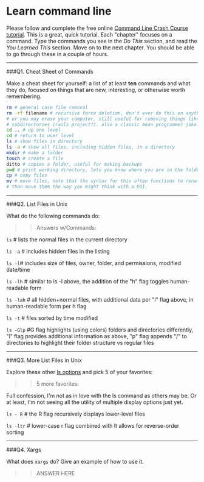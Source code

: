 # Learn command line

Please follow and complete the free online [Command Line Crash Course
tutorial](http://cli.learncodethehardway.org/book/). This is a great,
quick tutorial. Each "chapter" focuses on a command. Type the commands
you see in the _Do This_ section, and read the _You Learned This_
section. Move on to the next chapter. You should be able to go through
these in a couple of hours.

---

###Q1.  Cheat Sheet of Commands  

Make a cheat sheet for yourself: a list of at least **ten** commands and what they do, focused on things that are new, interesting, or otherwise worth remembering.

> > 

```bash
rm # general case file removal
rm -rf filename # recursive force deletion, don't ever do this on anything important or high level
# or you may erase your computer, still useful for removing things like directories with their own
# subdirectories (rails project?). also a classic mean programmer joke.
cd .. # up one level
cd # return to user level
ls # show files in directory
ls -a # show all files, including hidden files, in a directory
mkdir # make a folder
touch # create a file
ditto # copies a folder, useful for making backups
pwd # print working directory, lets you know where you are in the folder structure
cp # copy files
mv # move files, note that the syntax for this often functions to rename files rather 
# than move them the way you might think with a GUI. 
```

---

###Q2.  List Files in Unix   

What do the following commands do:  

> > Answers w/Commands:

`ls`  # lists the normal files in the current directory

`ls -a` # includes hidden files in the listing  

`ls -l`# includes size of files, owner, folder, and permissions, modified date/time

`ls -lh` # similar to ls -l above, the addition of the "h" flag toggles human-readable form

`ls -lah` # all hidden+normal files, with additional data per "l" flag above, in human-readable form per h flag

`ls -t` # files sorted by time modified

`ls -Glp` #G flag highlights (using colors) folders and directories differently, "l" flag provides additional information as above, "p" flag appends "/" to directories to highlight their folder structure vs regular files

---

###Q3.  More List Files in Unix  

Explore these other [ls options](http://www.techonthenet.com/unix/basic/ls.php) and pick 5 of your favorites:

> > 5 more favorites:

Full confession, I'm not as in love with the ls command as others may be. Or at least, I'm not seeing all the utility of multiple display options just yet. 

`ls - R` # the R flag recursively displays lower-level files

`ls -ltr` # lower-case r flag combined with lt allows for reverse-order sorting


---

###Q4.  Xargs   

What does `xargs` do? Give an example of how to use it.

>> ANSWER HERE

<!-- > > Many command line options have multiple flags that allow them to be used in different ways. For example, when I input

'ls --help' into the command line, I get the following response

```bash
ls: illegal option -- -
usage: ls [-ABCFGHLOPRSTUWabcdefghiklmnopqrstuwx1] [file ...]
```

This gives me a list of all the arguments I could apply to the ls command, in various ways. For some commands, however, certain combinations of flags written in a certain order might produce an error.
 -->
 

